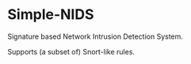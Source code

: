 # Simple-NIDS

Signature based Network Intrusion Detection System.

Supports (a subset of) Snort-like rules.
